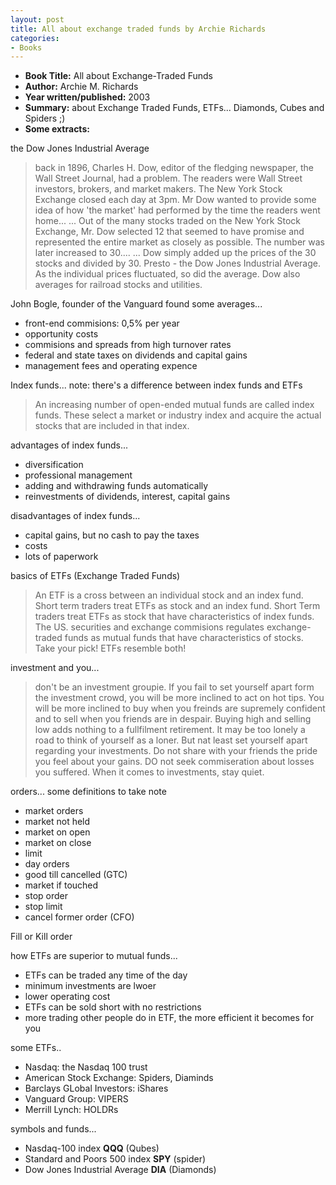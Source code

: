 ```yaml
---
layout: post
title: All about exchange traded funds by Archie Richards
categories:
- Books
---
```


- **Book Title:** All about Exchange-Traded Funds
- **Author:** Archie M. Richards
- **Year written/published:** 2003
- **Summary:** about Exchange Traded Funds, ETFs... Diamonds, Cubes and Spiders ;)
- **Some extracts:**

the Dow Jones Industrial Average

> back in 1896, Charles H. Dow, editor of the fledging newspaper, the Wall Street Journal, had a problem. The readers were Wall Street investors, brokers, and market makers. The New York Stock Exchange closed each day at 3pm. Mr Dow wanted to provide some idea of how 'the market' had performed by the time the readers went home... ... Out of the many stocks traded on the New York Stock Exchange, Mr. Dow selected 12 that seemed to have promise and represented the entire market as closely as possible. The number was later increased to 30.... ... Dow simply added up the prices of the 30 stocks and divided by 30. Presto - the Dow Jones Industrial Average. As the individual prices fluctuated, so did the average. Dow also averages for railroad stocks and utilities.

John Bogle, founder of the Vanguard found some averages...

- front-end commisions: 0,5% per year
- opportunity costs
- commisions and spreads from high turnover rates
- federal and state taxes on dividends and capital gains
- management fees and operating expence

Index funds... note: there's a difference between index funds and ETFs

> An increasing number of open-ended mutual funds are called index funds. These select a market or industry index and acquire the actual stocks that are included in that index.

advantages of index funds...

- diversification
- professional management
- adding and withdrawing funds automatically
- reinvestments of dividends, interest, capital gains

disadvantages of index funds...

- capital gains, but no cash to pay the taxes
- costs
- lots of paperwork

basics of ETFs (Exchange Traded Funds)

> An ETF is a cross between an individual stock and an index fund. Short term traders treat ETFs as stock and an index fund. Short Term traders treat ETFs as stock that have characteristics of index funds. The US. securities and exchange commisions regulates exchange-traded funds as mutual funds that have characteristics of stocks. Take your pick! ETFs resemble both!

investment and you...

> don't be an investment groupie. If you fail to set yourself apart form the investment crowd, you will be more inclined to act on hot tips. You will be more inclined to buy when you freinds are supremely confident and to sell when you friends are in despair. Buying high and selling low adds nothing to a fullfilment retirement. It may be too lonely a road to think of yourself as a loner. But nat least set yourself apart regarding your investments. Do not share with your friends the pride you feel about your gains. DO not seek commiseration about losses you suffered. When it comes to investments, stay quiet.

orders... some definitions to take note

- market orders
- market not held
- market on open
- market on close
- limit
- day orders
- good till cancelled (GTC)
- market if touched
- stop order
- stop limit
- cancel former order (CFO)

Fill or Kill order

how ETFs are superior to mutual funds...

- ETFs can be traded any time of the day
- minimum investments are lwoer
- lower operating cost
- ETFs can be sold short with no restrictions
- more trading other people do in ETF, the more efficient it becomes for you

some ETFs..

- Nasdaq: the Nasdaq 100 trust
- American Stock Exchange: Spiders, Diaminds
- Barclays GLobal Investors: iShares
- Vanguard Group: VIPERS
- Merrill Lynch: HOLDRs

symbols and funds...

- Nasdaq-100 index **QQQ** (Qubes)
- Standard and Poors 500 index **SPY** (spider)
- Dow Jones Industrial Average **DIA** (Diamonds)
